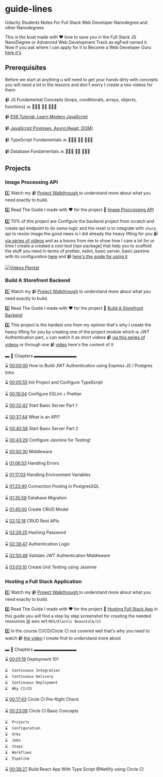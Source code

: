 # guide-lines

Udacity Students Notes For Full Stack Web Developer Nanodegree and other Nanodegrees


<Tip>This is the boat made with ❤️ love to save you in the Full Stack JS NanoDegree or Advanced Web Development Track as egFwd named it. Now if you ask where I can apply for it to Become a Web Developer Guru <a href="https://egfwd.com/specializtion/advanced-web-development/">here it's</a></Tip>


## Prerequisites 

Before we start at anything u will need to get your hands dirty with concepts you will need a lot in the lessons and don't worry I create a two videos for them

📹  JS Fundamental Concepts (loops, conditionals, arrays, objects, functions) 🔜 👨🏻‍💻 🤌🏻 🤷🏻‍♂️

📹  [ES6 Tutorial: Learn Modern JavaScript](https://www.youtube.com/playlist?list=PLLWuK602vNiVnYxkrT7qbFSictc9nJeiX)

📹  [JavaScript Promises, Async/Await, DOM)](https://www.youtube.com/watch?v=dD5hv6v4d7I)

📹  TypeScript Fundamentals 🔜 👨🏻‍💻 🤌🏻 🤷🏻‍♂️

📹  Database Fundamentals 🔜 👨🏻‍💻 🤌🏻 🤷🏻‍♂️

## Projects

### Image Processing API 

1️⃣ Watch my 📹 [Project Walkthrough ](https://www.youtube.com/watch?v=3aRXn8KENjM ) to understand more about what you need exactly to build.

2️⃣ Read The Guide I made with ❤️ for the project 📜 [Image Proccessing API](https://www.yonisfy.com/udacity/projects/image-processing-api)

3️⃣ 70% of this project are Configure the backend project from scratch and create api endpoint to do some logic and the reset is to integrate with `sharp` api to resize image the good news is I did already the heavy lifting for you 📹 [via series of videos](https://www.youtube.com/playlist?list=PLLWuK602vNiVLQ4rAylfIkqp3rkN0TuPD) and as a bouns from me to show how I care a lot for ur time I create a created a cool tool [npx package] that help you to scaffold the stuff you need in terms of prettier, eslint, basic server, basic jasmine with its configuration [here](https://www.npmjs.com/package/m-zanaty-web-utils)  and 📹 [here's the guide for using it](https://www.youtube.com/watch?v=0KnqGbkBdxw) 

[![Videos Playlist](https://www.yonisfy.com/static/3e6fc9b591ca0bd98d576dd6f72c4861/a94c1/image-processing.png)](https://www.youtube.com/playlist?list=PLLWuK602vNiVLQ4rAylfIkqp3rkN0TuPD)

### Build A Storefront Backend

1️⃣ Watch my 📹 [Project Walkthrough](https://www.youtube.com/watch?v=dP-5CdnNBSk) to understand more about what you need exactly to build.

2️⃣ Read The Guide I made with ❤️ for the project 📜 [Build A Storefront Backend](/https://www.yonisfy.com/udacity/projects/build-store-front-backend)


3️⃣ This project is the hardest one from my opinion that's why I create the heavy lifting for you by creating one of the project module which is JWT Authentication part, u can watch it as short videos 📹 [via this series of videos](https://www.youtube.com/playlist?list=PLLWuK602vNiVLQ4rAylfIkqp3rkN0TuPD) or through one 📹 [video](https://www.youtube.com/watch?v=pMZ0l_cSAw8&list=PLLWuK602vNiVLQ4rAylfIkqp3rkN0TuPD&index=20) here's the content of it

▬ 🔗 Chapters ▬▬▬▬▬▬▬▬▬▬

⌛️ [00:00:00](https://www.youtube.com/watch?v=pMZ0l_cSAw8&list=PLLWuK602vNiVLQ4rAylfIkqp3rkN0TuPD&index=19&t=0s) How to Build JWT Authentication using Express JS / Postgres Intro

⌛️ [00:05:55](https://www.youtube.com/watch?v=pMZ0l_cSAw8&list=PLLWuK602vNiVLQ4rAylfIkqp3rkN0TuPD&index=19&t=355s) Init Project and Configure TypeScript

⌛️ [00:16:04](https://www.youtube.com/watch?v=pMZ0l_cSAw8&list=PLLWuK602vNiVLQ4rAylfIkqp3rkN0TuPD&index=19&t=964s) Configure ESLint + Prettier 

⌛️ [00:32:42](https://www.youtube.com/watch?v=pMZ0l_cSAw8&list=PLLWuK602vNiVLQ4rAylfIkqp3rkN0TuPD&index=19&t=1962s) Start Basic Server Part 1

⌛️ [00:37:44](https://www.youtube.com/watch?v=pMZ0l_cSAw8&list=PLLWuK602vNiVLQ4rAylfIkqp3rkN0TuPD&index=19&t=2264s) What is an API?

⌛️ [00:40:58](https://www.youtube.com/watch?v=pMZ0l_cSAw8&list=PLLWuK602vNiVLQ4rAylfIkqp3rkN0TuPD&index=19&t=2458s) Start Basic Server Part 2

⌛️ [00:43:29](https://www.youtube.com/watch?v=pMZ0l_cSAw8&list=PLLWuK602vNiVLQ4rAylfIkqp3rkN0TuPD&index=19&t=2609s) Configure Jasmine for Testing!

⌛️ [00:50:30](https://www.youtube.com/watch?v=pMZ0l_cSAw8&list=PLLWuK602vNiVLQ4rAylfIkqp3rkN0TuPD&index=19&t=3030s) Middleware

⌛️ [01:06:53](https://www.youtube.com/watch?v=pMZ0l_cSAw8&list=PLLWuK602vNiVLQ4rAylfIkqp3rkN0TuPD&index=19&t=4013s) Handling Errors 

⌛️ [01:17:03](https://www.youtube.com/watch?v=pMZ0l_cSAw8&list=PLLWuK602vNiVLQ4rAylfIkqp3rkN0TuPD&index=19&t=4623s) Handling Environment Variables

⌛️ [01:23:40](https://www.youtube.com/watch?v=pMZ0l_cSAw8&list=PLLWuK602vNiVLQ4rAylfIkqp3rkN0TuPD&index=19&t=5020s) Connection Pooling in PostgresSQL

⌛️ [01:35:59](https://www.youtube.com/watch?v=pMZ0l_cSAw8&list=PLLWuK602vNiVLQ4rAylfIkqp3rkN0TuPD&index=19&t=5759s) Database Migration

⌛️ [01:45:00](https://www.youtube.com/watch?v=pMZ0l_cSAw8&list=PLLWuK602vNiVLQ4rAylfIkqp3rkN0TuPD&index=19&t=6300s) Create CRUD Model 

⌛️ [02:12:18](https://www.youtube.com/watch?v=pMZ0l_cSAw8&list=PLLWuK602vNiVLQ4rAylfIkqp3rkN0TuPD&index=19&t=7938s) CRUD Rest APIs 

⌛️ [02:29:25](https://www.youtube.com/watch?v=pMZ0l_cSAw8&list=PLLWuK602vNiVLQ4rAylfIkqp3rkN0TuPD&index=19&t=8965s) Hashing Password

⌛️ [02:38:47](https://www.youtube.com/watch?v=pMZ0l_cSAw8&list=PLLWuK602vNiVLQ4rAylfIkqp3rkN0TuPD&index=19&t=9527s) Authentication Logic

⌛️ [02:50:48](https://www.youtube.com/watch?v=pMZ0l_cSAw8&list=PLLWuK602vNiVLQ4rAylfIkqp3rkN0TuPD&index=19&t=10248s) Validate JWT Authentication Middleware

⌛️ [03:03:10](https://www.youtube.com/watch?v=pMZ0l_cSAw8&list=PLLWuK602vNiVLQ4rAylfIkqp3rkN0TuPD&index=19&t=10990s) Create Unit Testing using Jasmine 


### Hosting a Full Stack Application

1️⃣ Watch my 📹 [Project Walkthrough ](https://www.youtube.com/watch?v=hNDIf5wELT4) to understand more about what you need exactly to build.

2️⃣ Read The Guide I made with ❤️ for the project 📜 [Hosting Full Stack App](https://www.yonisfy.com/udacity/projects/hosting-full-stack-application) in this guide you will find a step by step screenshot for creating the needed resources @ aws wrt `RDS/Elastic Beanstalk/S3`


3️⃣ In the course CI/CD/Circle CI not covered well that's why you need to watch 📹 [the video](https://www.youtube.com/watch?v=ygw0bzauorY) I create first to understand more about 

▬ 🔗 Chapters ▬▬▬▬▬▬▬▬▬▬

⌛️ [00:01:18](https://www.youtube.com/watch?v=ygw0bzauorY&t=78s) Deployment 101

    ⌛️  Continuous Integration
    ⌛️  Continuous Delivery 
    ⌛️  Continuous Deployment
    ⌛️  Why CI/CD

⌛️ [00:17:43](https://www.youtube.com/watch?v=ygw0bzauorY&t=1063s) Circle CI Pre-flight Check 

⌛️ [00:23:08](https://www.youtube.com/watch?v=ygw0bzauorY&t=1388s) Circle CI Basic Concepts 

    ⌛️  Projects 
    ⌛️  Configuration  
    ⌛️  Orbs
    ⌛️  Jobs  
    ⌛️  Steps 
    ⌛️  Workflows 
    ⌛️  Pipeline 

⌛️ [00:38:27](https://www.youtube.com/watch?v=ygw0bzauorY&t=2307s) Build React App With Type Script @Netlify using Circle CI 

